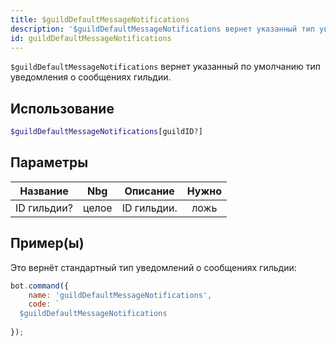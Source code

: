```yaml
---
title: $guildDefaultMessageNotifications
description: '$guildDefaultMessageNotifications вернет указанный тип уведомления о сообщениях гильдии по умолчанию.'
id: guildDefaultMessageNotifications
---
```


`$guildDefaultMessageNotifications` вернет указанный по умолчанию тип уведомления о сообщениях гильдии.

## Использование

```php
$guildDefaultMessageNotifications[guildID?]
```

## Параметры

| Название    | Nbg   | Описание    | Нужно |
| ----------- | ----- | ----------- |:-----:|
| ID гильдии? | целое | ID гильдии. | ложь  |

## Пример(ы)

Это вернёт стандартный тип уведомлений о сообщениях гильдии:

```javascript
bot.command({
    name: 'guildDefaultMessageNotifications',
    code: `
  $guildDefaultMessageNotifications
  `
});
```
